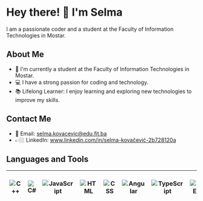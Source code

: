 # Hey there! 👋 I'm Selma

I am a passionate coder and a student at the Faculty of Information Technologies in Mostar.

## About Me

- 🌱 I'm currently a student at the Faculty of Information Technologies in Mostar.
- 💻 I have a strong passion for coding and technology.
- 📚 Lifelong Learner: I enjoy learning and exploring new technologies to improve my skills.

## Contact Me

- 📧 Email: selma.kovacevic@edu.fit.ba
- 👉🏼 LinkedIn: www.linkedin.com/in/selma-kovačević-2b728120a

## Languages and Tools

| ![C++](https://img.icons8.com/color/48/000000/c-plus-plus-logo.png) | ![C#](https://img.icons8.com/color/48/000000/c-sharp-logo.png) | ![JavaScript](https://img.icons8.com/color/48/000000/javascript.png) | ![HTML](https://img.icons8.com/color/48/000000/html-5.png) | ![CSS](https://img.icons8.com/color/48/000000/css3.png) | ![Angular](https://img.icons8.com/color/48/000000/angularjs.png) | ![TypeScript](https://img.icons8.com/color/48/000000/typescript.png) | ![.NET](https://img.icons8.com/color/48/net-framework.png) || ![Visual Studio](https://img.icons8.com/color/48/visual-studio--v2.png) | ![Visual Studio Code](https://img.icons8.com/color/48/000000/visual-studio-code-2019.png) | ![Visual Paradigm](https://img.icons8.com/clouds/100/visual-paradigm.png) | ![SQL](https://img.icons8.com/color/48/000000/sql.png) | ![Access](https://img.icons8.com/color/48/microsoft-access-2019.png) |
|---|---|---|---|---|---|---|---|---|---|---|---|---|---|






